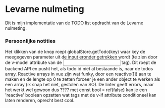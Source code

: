 # Levarne nulmeting
Dit is mijn implementatie van de TODO list opdracht van de Levarne nulmeting.

### Persoonlijke notities
Het klikken van de knop roept globalStore.getTodo(key) waar key de meegegeven parameter uit de input eronder getrokken wordt (te zien door de v-model attribute van de <input> tag). Dit roept de backend API en pusht het, als todo.id niet al bestaande is, naar de todos array.
Reactive arrays in vue zijn wat funky, door een reactive([]) aan te maken en de lengte op 0 te zetten forceer je een ander object te werken als een array (ik snap het niet, gestolen van SO). De linter geeft errors, maar het werkt wel gewoon dus ????
met const bool = ref(false) kan je een 'reactive' boolean opzetten wat <html> tags met de v-if attribute conditioneel kan laten renderen, oprecht best cool. 
